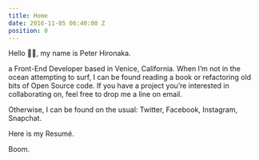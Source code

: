 ```yaml
---
title: Home
date: 2016-11-05 06:40:00 Z
position: 0
---
```


Hello 👋🏼, my name is Peter Hironaka.

a Front-End Developer based in Venice, California. When I’m not in the ocean attempting to surf, I can be found  reading a book or refactoring old bits of Open Source code. If you have a project you’re interested in collaborating on, feel free to drop me a line on email.

Otherwise, I can be found on the usual: Twitter, Facebook, Instagram, Snapchat.

Here is my Resumé.

Boom.